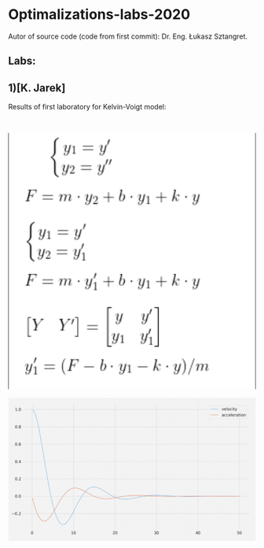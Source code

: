 # Optimalizations-labs-2020

Autor of source code (code from first commit): Dr. Eng. Łukasz Sztangret.

## Labs:
## 1)[K. Jarek]
Results of first laboratory for Kelvin-Voigt model:

<p align="center">
<img scr="https://github.com/KrzysiekJa/Optimalizations-labs-2020/blob/master/pictures/kelvin-voigt.png" >
</p>

![alt text](https://github.com/KrzysiekJa/Optimalizations-labs-2020/blob/master/pictures/equations1.png "equations1")

![alt text](https://github.com/KrzysiekJa/Optimalizations-labs-2020/blob/master/pictures/plot1.png "plot1")

